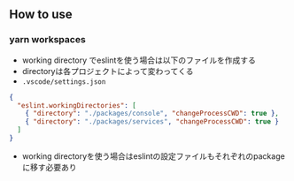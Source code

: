 ## How to use
### yarn workspaces
- working directory でeslintを使う場合は以下のファイルを作成する
- directoryは各プロジェクトによって変わってくる
- `.vscode/settings.json`
```json
{
  "eslint.workingDirectories": [
    { "directory": "./packages/console", "changeProcessCWD": true },
    { "directory": "./packages/services", "changeProcessCWD": true }
  ]
}
```
- working directoryを使う場合はeslintの設定ファイルもそれぞれのpackageに移す必要あり
